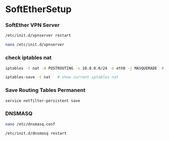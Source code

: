 # SoftEtherSetup

### SoftEther VPN Server
```sh
/etc/init.d/vpnserver restart
```
```sh
nano /etc/init.d/vpnserver
```

### check iptables nat 

```sh
iptables -t nat -A POSTROUTING -s 10.8.0.0/24 -o eth0 -j MASQUERADE  # route all clients with ip 10.8.0.x into eth0 network
```

```sh
iptables-save -t nat   # show current iptables nat
```

### Save Routing Tables Permanent
```sh
service netfilter-persistent save
```

### DNSMASQ

```sh
nano /etc/dnsmasq.conf
```
```sh
/etc/init.d/dnsmasq restart
```


